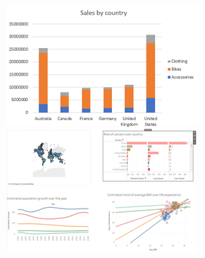 ![image alt](https://github.com/akmraquib/Portfolio/blob/f45eff85fa27424f91c875077d02764a97169c76/Screenshot%202025-05-28%20230243.png)
![image alt](https://github.com/akmraquib/Portfolio/blob/64ca883aa52782c35af8d8e207110f50b9d6ec65/Screenshot%202025-05-28%20143336.png)
